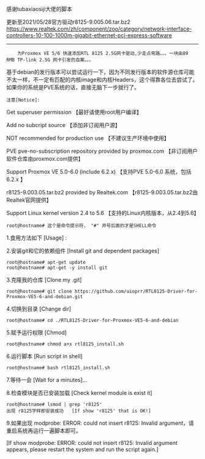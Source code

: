 感谢tubaxiaosiji大佬的脚本

更新至2021/05/28官方驱动r8125-9.005.06.tar.bz2
https://www.realtek.com/zh/component/zoo/category/network-interface-controllers-10-100-1000m-gigabit-ethernet-pci-express-software


************************************************************************************************************


        为Proxmox VE 5/6 快速添加RTL 8125 2.5G网卡驱动,少走点弯路。。。一块由89 RMB TP-link 2.5G 网卡引发的血案。。。       



基于debian的发行版本可以尝试运行一下，因为不同发行版本的软件源仓库可能不太一样，不一定有匹配的内核image和内核Headers，这个得靠各位去尝试了。
如果你的系统是PVE系统的话，直接无脑下一步就行了。                                   


	注意[Notice]:           
Get superuser permission 【最好请使用root用户编译】  

Add no subcript source 【添加非订阅用户源】

NOT recommended for production use 【不建议生产环境中使用】   

PVE pve-no-subscription repository provided by proxmox.com 【非订阅用户软件仓库由proxmox.com提供】

Support Proxmox VE 5.0-6.0 (include 6.2.x) 【支持PVE 5.0-6.0 系统，包括6.2.x 】  

r8125-9.003.05.tar.bz2 provided by Realtek.com 【r8125-9.003.05.tar.bz2由Realtek官网提供】

Support Linux kernel version 2.4 to 5.6   【支持的Linux内核版本，从2.4到5.6】
    
	root@hostname# 这个是命令提示符， "#" 井号后面的才是SHELL命令
                		
1.食用方法如下 [Usage] :  
		

2.安装git和它的依赖组件  [Install git and dependent packages] 

	root@hostname# apt-get update     
	root@hostname# apt-get -y install git

3.克隆我的仓库  [Clone my .git]

	root@hostname# git clone https://github.com/uioprr/RTL8125-Driver-for-Proxmox-VE5-6-and-debian.git  

4.切换到目录	  [Change dir]   

	root@hostname# cd ./RTL8125-Driver-for-Proxmox-VE5-6-and-debian  

5.赋予运行权限   [Chmod]   

	root@hostname# chmod a+x rtl8125_install.sh  

6.运行脚本    [Run script in shell]   

	root@hostname# bash rtl8125_install.sh  

7.等待一会   [Wait for a minutes]...  



8.检查模块是否已安装加载   [Check kernel module is exist it]   

	root@hostname# lsmod | grep 'r8125'   	
	出现 r8125字样即安装成功   [If show 'r8125' that is OK!]
	
	
9.如果出现  modprobe: ERROR: could not insert r8125: Invalid argument，请重启系统再运行一遍脚本即可。
		
[If show modprobe: ERROR: could not insert r8125: Invalid argument appears, please restart the system and run the script again.]        		
	
